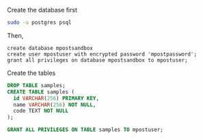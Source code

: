 
Create the database first

```bash
sudo -u postgres psql
```

Then,

```
create database mpostsandbox
create user mpostuser with encrypted password 'mpostpassword';
grant all privileges on database mpostsandbox to mpostuser;
```

Create the tables

```sql
DROP TABLE samples;
CREATE TABLE samples (
  id VARCHAR(256) PRIMARY KEY,
  name VARCHAR(256) NOT NULL,
  code TEXT NOT NULL
);

GRANT ALL PRIVILEGES ON TABLE samples TO mpostuser;
```
